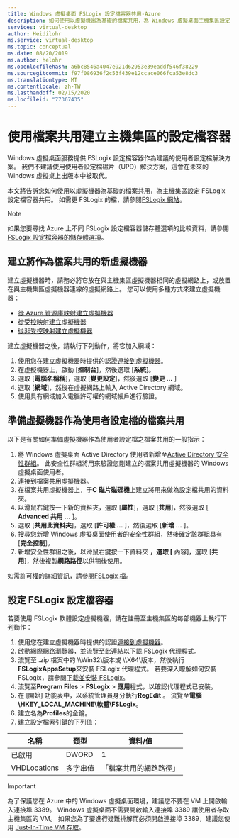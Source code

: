 ```yaml
---
title: Windows 虛擬桌面 FSLogix 設定檔容器共用-Azure
description: 如何使用以虛擬機器為基礎的檔案共用，為 Windows 虛擬桌面主機集區設定 FSLogix 設定檔容器。
services: virtual-desktop
author: Heidilohr
ms.service: virtual-desktop
ms.topic: conceptual
ms.date: 08/20/2019
ms.author: helohr
ms.openlocfilehash: a6bc8546a4047e921d62953e39eaddf546f38229
ms.sourcegitcommit: f97f086936f2c53f439e12ccace066fca53e8dc3
ms.translationtype: MT
ms.contentlocale: zh-TW
ms.lasthandoff: 02/15/2020
ms.locfileid: "77367435"
---
```

# <a name="create-a-profile-container-for-a-host-pool-using-a-file-share"></a>使用檔案共用建立主機集區的設定檔容器

Windows 虛擬桌面服務提供 FSLogix 設定檔容器作為建議的使用者設定檔解決方案。 我們不建議使用使用者設定檔磁片（UPD）解決方案，這會在未來的 Windows 虛擬桌上出版本中被取代。

本文將告訴您如何使用以虛擬機器為基礎的檔案共用，為主機集區設定 FSLogix 設定檔容器共用。 如需更 FSLogix 的檔，請參閱[FSLogix 網站](https://docs.fslogix.com/)。

>[!NOTE]
>如果您要尋找 Azure 上不同 FSLogix 設定檔容器儲存體選項的比較資料，請參閱[FSLogix 設定檔容器的儲存體選項](store-fslogix-profile.md)。

## <a name="create-a-new-virtual-machine-that-will-act-as-a-file-share"></a>建立將作為檔案共用的新虛擬機器

建立虛擬機器時，請務必將它放在與主機集區虛擬機器相同的虛擬網路上，或放置在與主機集區虛擬機器連線的虛擬網路上。 您可以使用多種方式來建立虛擬機器：

- [從 Azure 資源庫映射建立虛擬機器](../virtual-machines/windows/quick-create-portal.md#create-virtual-machine)
- [從受控映射建立虛擬機器](../virtual-machines/windows/create-vm-generalized-managed.md)
- [從非受控映射建立虛擬機器](https://github.com/Azure/azure-quickstart-templates/tree/master/101-vm-from-user-image)

建立虛擬機器之後，請執行下列動作，將它加入網域：

1. 使用您在建立虛擬機器時提供的認證[連接到虛擬機器](../virtual-machines/windows/quick-create-portal.md#connect-to-virtual-machine)。
2. 在虛擬機器上，啟動 [**控制台**]，然後選取 [**系統**]。
3. 選取 [**電腦名稱稱**]，選取 [**變更設定**]，然後選取 [**變更 ...** ]
4. 選取 [**網域**]，然後在虛擬網路上輸入 Active Directory 網域。
5. 使用具有網域加入電腦許可權的網域帳戶進行驗證。

## <a name="prepare-the-virtual-machine-to-act-as-a-file-share-for-user-profiles"></a>準備虛擬機器作為使用者設定檔的檔案共用

以下是有關如何準備虛擬機器作為使用者設定檔之檔案共用的一般指示：

1. 將 Windows 虛擬桌面 Active Directory 使用者新增至[Active Directory 安全性群組](/windows/security/identity-protection/access-control/active-directory-security-groups/)。 此安全性群組將用來驗證您剛建立的檔案共用虛擬機器的 Windows 虛擬桌面使用者。
2. [連接到檔案共用虛擬機器](../virtual-machines/windows/quick-create-portal.md#connect-to-virtual-machine)。
3. 在檔案共用虛擬機器上，于**C 磁片磁碟機**上建立將用來做為設定檔共用的資料夾。
4. 以滑鼠右鍵按一下新的資料夾，選取 [**屬性**]，選取 [**共用**]，然後選取 [ **Advanced 共用 ...** ]。
5. 選取 [**共用此資料夾**]，選取 [**許可權 ...** ]，然後選取 [**新增 ...** ]。
6. 搜尋您新增 Windows 虛擬桌面使用者的安全性群組，然後確定該群組具有 [**完全控制**]。
7. 新增安全性群組之後，以滑鼠右鍵按一下資料夾 **，選取 [** 內容]，選取 [**共用**]，然後複製**網路路徑**以供稍後使用。

如需許可權的詳細資訊，請參閱[FSLogix 檔](/fslogix/fslogix-storage-config-ht/)。

## <a name="configure-the-fslogix-profile-container"></a>設定 FSLogix 設定檔容器

若要使用 FSLogix 軟體設定虛擬機器，請在註冊至主機集區的每部機器上執行下列動作：

1. 使用您在建立虛擬機器時提供的認證[連接到虛擬機器](../virtual-machines/windows/quick-create-portal.md#connect-to-virtual-machine)。
2. 啟動網際網路瀏覽器，並流覽[至此連結](https://go.microsoft.com/fwlink/?linkid=2084562)以下載 FSLogix 代理程式。
3. 流覽至 .zip 檔案中的 \\\\Win32\\版本或 \\\\X64\\版本，然後執行**FSLogixAppsSetup**來安裝 FSLogix 代理程式。  若要深入瞭解如何安裝 FSLogix，請參閱[下載並安裝 FSLogix](/fslogix/install-ht/)。
4. 流覽至**Program Files** > **FSLogix** > **應用**程式，以確認代理程式已安裝。
5. 在 [開始] 功能表中，以系統管理員身分執行**RegEdit** 。 流覽至**電腦\\HKEY_LOCAL_MACHINE\\軟體\\FSLogix**。
6. 建立名為**Profiles**的金鑰。
7. 建立設定檔索引鍵的下列值：

| 名稱                | 類型               | 資料/值                        |
|---------------------|--------------------|-----------------------------------|
| 已啟用             | DWORD              | 1                                 |
| VHDLocations        | 多字串值 | 「檔案共用的網路路徑」     |

>[!IMPORTANT]
>為了保護您在 Azure 中的 Windows 虛擬桌面環境，建議您不要在 VM 上開啟輸入連接埠 3389。 Windows 虛擬桌面不需要開啟輸入連接埠 3389 讓使用者存取主機集區的 VM。 如果您為了要進行疑難排解而必須開啟連接埠 3389，建議您使用 [Just-In-Time VM 存取](../security-center/security-center-just-in-time.md)。
